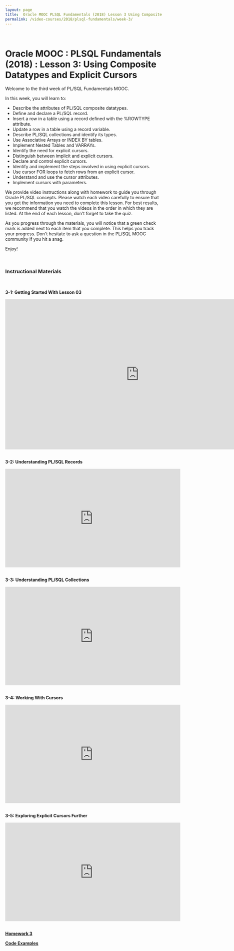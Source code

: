 ```yaml
---
layout: page
title:  Oracle MOOC PLSQL Fundamentals (2018) Lesson 3 Using Composite Datatypes and Explicit Cursors
permalink: /video-courses/2018/plsql-fundamentals/week-3/
---
```


<br/>

# Oracle MOOC : PLSQL Fundamentals (2018) :  Lesson 3: Using Composite Datatypes and Explicit Cursors

Welcome to the third week of PL/SQL Fundamentals MOOC.

In this week, you will learn to: 

* Describe the attributes of PL/SQL composite datatypes.
* Define and declare a PL/SQL record.
* Insert a row in a table using a record defined with the %ROWTYPE attribute.
* Update a row in a table using a record variable.
* Describe PL/SQL collections and identify its types.
* Use Associative Arrays or INDEX BY tables.
* Implement Nested Tables and VARRAYs.
* Identify the need for explicit cursors.
* Distinguish between implicit and explicit cursors.
* Declare and control explicit cursors.
* Identify and implement the steps involved in using explicit cursors.
* Use cursor FOR loops to fetch rows from an explicit cursor.
* Understand and use the cursor attributes.
* Implement cursors with parameters.

We provide video instructions along with homework to guide you through Oracle PL/SQL concepts. Please watch each video carefully to ensure that you get the information you need to complete this lesson. For best results, we recommend that you watch the videos in the order in which they are listed.  At the end of each lesson, don't forget to take the quiz.

As you progress through the materials, you will notice that a green check mark is added next to each item that you complete. This helps you track your progress. Don't hesitate to ask a question in the PL/SQL MOOC community if you hit a snag.

Enjoy!


<br/>

### Instructional Materials


<br/>

**3-1: Getting Started With Lesson 03**

<div align="center">    
    <iframe width="853" height="480" src="https://www.youtube.com/embed/8pZqylHukXg" frameborder="0" allow="autoplay; encrypted-media" allowfullscreen></iframe>
</div>

<br/>

**3-2: Understanding PL/SQL Records**

<div align="center">    
    <iframe width="560" height="315" src="https://www.youtube.com/embed/kZKA9hECKSc" frameborder="0" allow="autoplay; encrypted-media" allowfullscreen></iframe>
</div>


<br/>

**3-3: Understanding PL/SQL Collections**

<div align="center">    
    <iframe width="560" height="315" src="https://www.youtube.com/embed/6zw1QdPdmdE" frameborder="0" allow="autoplay; encrypted-media" allowfullscreen></iframe>
</div>


<br/>

**3-4: Working With Cursors**

<div align="center">    
    <iframe width="560" height="315" src="https://www.youtube.com/embed/TDx3M3F8HzE" frameborder="0" allow="autoplay; encrypted-media" allowfullscreen></iframe>
</div>


<br/>

**3-5: Exploring Explicit Cursors Further**

<div align="center">    
    <iframe width="560" height="315" src="https://www.youtube.com/embed/HoAkaojknDw" frameborder="0" allow="autoplay; encrypted-media" allowfullscreen></iframe>
</div>



<br/>

**<a href="//files.plsql.ru/video-course/2018/02-PLSQL-Fundamentals/Homework_Les03.pdf">Homework 3</a>**

**<a href="//files.plsql.ru/video-course/2018/02-PLSQL-Fundamentals/week3_code_examples.zip">Code Examples</a>**
